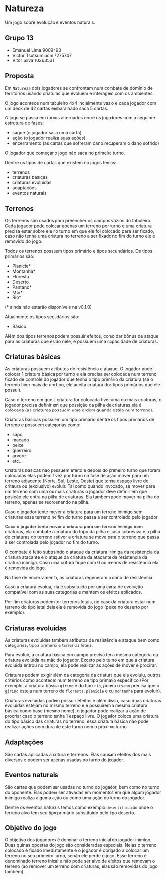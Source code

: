 # Natureza
Um jogo sobre evolução e eventos naturais.

## Grupo 13

- Emanuel Lima		    9009493
- Victor Tsutsumiuchi   7275747
- Vitor Silva           10263531

## Proposta
Em `Natureza` dois jogadores se confrontam num combate de domínio de territórios usando criaturas que evoluem e interagem com os ambientes.

O jogo acontece num tabuleiro 4x4 incialmente vazio e cada jogador com um deck de 42 cartas embaralhado saca 5 cartas.

O jogo se passa em turnos alternados entre os jogadores com a seguinte estrutura de fases:
- saque (o jogador saca uma carta)
- ação (o jogador realiza suas ações)
- encerramento (as cartas que sofreram dano recuperam o dano sofrido)

O jogador que começar o jogo não saca no primeiro turno.

Dentre os tipos de cartas que existem no jogos temos:
- terrenos
- criaturas básicas
- criaturas evoluidas
- adaptações
- eventos naturais

## Terrenos

Os terrenos são usados para preencher os campos vazios do tabuleiro. Cada jogador pode colocar apenas um terreno por turno e uma criatura precisa estar sobre ele no turno em que ele foi colocado para ser fixado, caso não tenha uma criatura no terreno a ser fixado no fim do turno ele é removido do jogo.

Todos os terrenos possuem tipos primário e tipos secundários.
Os tipos primários são:
- Planície*
- Montanha*
- Floresta
- Deserto
- Pantano*
- Mar*
- Rio*

(* ainda não estarão disponíveis na v0.1.0)

Atualmente os tipos secudários são:
- Básico

Além dos tipos terrenos podem possuir efeitos, como dar bônus de ataque para as criaturas que estão nele, e possuem uma capacidade de criaturas.

## Criaturas básicas

As criaturas possuem atributos de resistência e ataque. O jogador pode colocar 1 criatura básica por turno e ela precisa ser colocada num terreno fixado de controle do jogador que tenha o tipo primário da criatura (se o terreno tiver mais de um tipo, ele aceita criatura dos tipos primários que ele possui).

Caso o terreno em que a criatura for colocada tiver uma ou mais criaturas, o jogador precisa definir em que possição da pilha de criaturas ela é colocada (as criaturas possuem uma ordem quando estão num terreno).

Criaturas básicas possuem um tipo primário dentre os tipos primários de terreno e possuem categorias como:
- sapo
- macado
- peixe
- guerreiro
- arvore
- etc...

Criaturas básicas não possuem efeito e depois do primeiro turno que foram colocadas elas podem 1 vez por turno na fase de ação mover para um terreno adjacente (Norte, Sul, Leste, Oeste) que tenha espaço livre de critaura ou (exclusivo) evoluir. Tal como quando invocado, se mover para um terreno com uma ou mais criaturas o jogador deve definir em que posição ele entra na pilha de criaturas. Ela também pode mover na pilha do terreno, apenas se reordenando na pilha.

Caso o jogador tente mover a criatura para um terreno inimigo sem criaturas esse terreno no fim do turno passa a ser controlado pelo jogador.

Caso o jogador tente mover a criatura para um terreno inimigo com criaturas, ela combate a criatura do topo da pilha e caso sobreviva e a pilha de criaturas do terreno estiver a criatura se move para o terreno que passa a ser controlada pelo jogador no fim do turno.

O combate é feito subtraindo o ataque da criatura inimiga da resistencia da criatura atacante e o ataque da criatura da atacante da resistencia da criatura inimiga. Caso uma critura fique com 0 ou menos de resistência ela é removida do jogo.

Na fase de encerramento, as criaturas regeneram o dano de resistência.

Caso a criatura evolua, ela é substituida por uma carta de evolução compatível com as suas categorias e mantém os efeitos aplicados.

Por fim criaturas podem ter terrenos letais, no caso da criatura estar num terreno do tipo letal dela ela é removida do jogo (peixe no deserto por exemplo).

## Criaturas evoluidas

As criaturas evoluidas também atributos de resistência e ataque bem como categorias, tipos primário e terrenos letais.

Para evoluir, a criatura básica em campo precisa ter a mesma categoria da criatura evoluida na mão do jogador. Exceto pelo turno em que a criatura evoluida entrou no campo, ela pode realizar as ações de mover e procirar.

Criaturas podem exigir além da categoria da criatura que ela evoluiu, outros critérios como acontecer num terreno de tipo primário específico (Por exemplo, a criatura básica `girino` é do tipo `rio`, porém o `sapo` precisa que o `girino` esteja num terreno de `floresta`, `planície` e ou `montanha` para evoluir).

Criaturas evoluidas podem possuir efeitos e além disso, caso duas criaturas evoluidas estejam no mesmo terreno e e possuirem a mesma criatura básica como base (mesmo nome), o jogador pode realizar a ação de procriar caso o terreno tenha 1 espaço livre. O jogador coloca uma criatura do tipo básico das criaturas no terreno, essa criatura básica não pode realizar ações nem durante este turno nem o próximo turno.

## Adaptações

São cartas aplicadas a critura e terrenos. Elas causam efeitos dos mais diversos e podem ser apenas usadas no turno do jogador.

## Eventos naturais

São cartas que podem ser usadas no turno do jogador, bem como no turno do oponente. Elas podem ser ativadas em momentos em que algum jogador inimigo realiza alguma ação ou como uma ação no turno do jogador.

Dentre os eventos naturais temos como exemplo `desertificação` onde o terreno alvo tem seu tipo primário substituido pelo tipo deserto.

## Objetivo do jogo

O objetivo dos jogadores é dominar o terreno inicial do jogador inimigo. Duas quinas opostas do jogo são consideradas especiais. Nelas o terreno colocado é fixado imediatamente e o jogador é obrigado a colocar um terreno no seu primeiro turno, senão ele perde o jogo. Esse terreno é denominado terreno inical e não pode ser alvo de efeitos que removam o terreno (ao remover um terreno com criaturas, elas são removidas do jogo também).